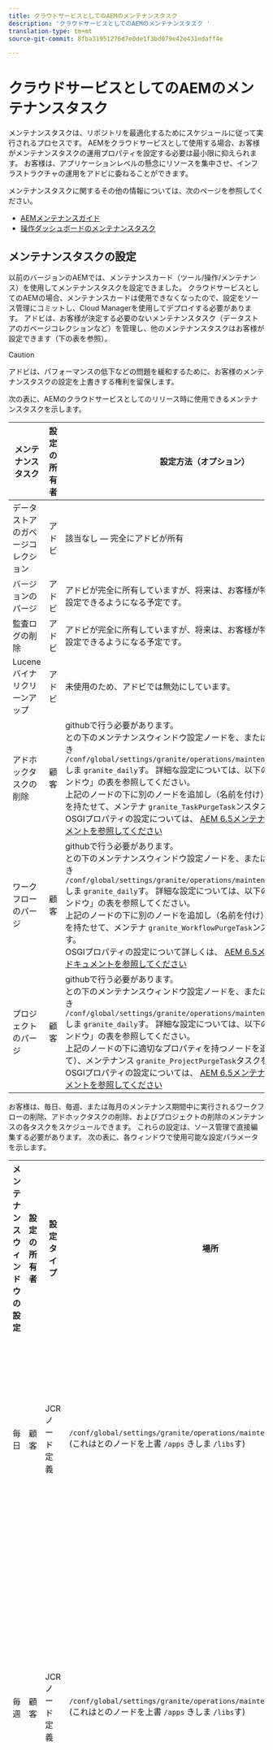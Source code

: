 ```yaml
---
title: クラウドサービスとしてのAEMのメンテナンスタスク
description: 'クラウドサービスとしてのAEMのメンテナンスタスク '
translation-type: tm+mt
source-git-commit: 8fba31951276d7e0de1f3bd079e42e431edaff4e

---
```



# クラウドサービスとしてのAEMのメンテナンスタスク

メンテナンスタスクは、リポジトリを最適化するためにスケジュールに従って実行されるプロセスです。 AEMをクラウドサービスとして使用する場合、お客様がメンテナンスタスクの運用プロパティを設定する必要は最小限に抑えられます。 お客様は、アプリケーションレベルの懸念にリソースを集中させ、インフラストラクチャの運用をアドビに委ねることができます。

メンテナンスタスクに関するその他の情報については、次のページを参照してください。

* [AEMメンテナンスガイド](https://helpx.adobe.com/experience-manager/kb/AEM6-Maintenance-Guide.html)
* [操作ダッシュボードのメンテナンスタスク](https://helpx.adobe.com/experience-manager/6-5/sites/administering/using/operations-dashboard.html#AutomatedMaintenanceTasks)

## メンテナンスタスクの設定

以前のバージョンのAEMでは、メンテナンスカード（ツール/操作/メンテナンス）を使用してメンテナンスタスクを設定できました。 クラウドサービスとしてのAEMの場合、メンテナンスカードは使用できなくなったので、設定をソース管理にコミットし、Cloud Managerを使用してデプロイする必要があります。 アドビは、お客様が決定する必要のないメンテナンスタスク（データストアのガベージコレクションなど）を管理し、他のメンテナンスタスクはお客様が設定できます（下の表を参照）。

>[!CAUTION]
>
>アドビは、パフォーマンスの低下などの問題を緩和するために、お客様のメンテナンスタスクの設定を上書きする権利を留保します。

次の表に、AEMのクラウドサービスとしてのリリース時に使用できるメンテナンスタスクを示します。

| メンテナンスタスク | 設定の所有者 | 設定方法（オプション） |
|---|---|---|
| データストアのガベージコレクション | アドビ | 該当なし — 完全にアドビが所有 |
| バージョンのパージ | アドビ | アドビが完全に所有していますが、将来は、お客様が特定のパラメーターを設定できるようになる予定です。 |
| 監査ログの削除 | アドビ | アドビが完全に所有していますが、将来は、お客様が特定のパラメーターを設定できるようになる予定です。 |
| Lucene バイナリクリーンアップ | アドビ | 未使用のため、アドビでは無効にしています。 |
| アドホックタスクの削除 | 顧客 | githubで行う必要があります。 <br> との下のメンテナンスウィンドウ設定ノードを、または `/libs` で上 `/apps` 書き `/conf/global/settings/granite/operations/maintenance/granite_weekly` しま `granite_daily`す。 詳細な設定については、以下の「メンテナンスウィンドウ」の表を参照してください。 <br> 上記のノードの下に別のノードを追加し（名前を付け）、適切なプロパティを持たせて、メンテナ `granite_TaskPurgeTask`ンスタスクを有効にします。 <br> OSGIプロパティの設定については、 [AEM 6.5メンテナンスタスクのドキュメントを参照してください](https://helpx.adobe.com/experience-manager/kb/AEM6-Maintenance-Guide.html) |
| ワークフローのパージ | 顧客 | githubで行う必要があります。 <br> との下のメンテナンスウィンドウ設定ノードを、または `/libs` で上 `/apps` 書き `/conf/global/settings/granite/operations/maintenance/granite_weekly` しま `granite_daily`す。 詳細な設定については、以下の「メンテナンスウィンドウ」の表を参照してください。 <br> 上記のノードの下に別のノードを追加し（名前を付け）、適切なプロパティを持たせて、メンテナ `granite_WorkflowPurgeTask`ンスタスクを有効にします。 <br> OSGIプロパティの設定について詳しくは、 [AEM 6.5メンテナンスタスクのドキュメントを参照してください](https://helpx.adobe.com/experience-manager/kb/AEM6-Maintenance-Guide.html) |
| プロジェクトのパージ | 顧客 | githubで行う必要があります。 <br> との下のメンテナンスウィンドウ設定ノードを、または `/libs` で上 `/apps` 書き `/conf/global/settings/granite/operations/maintenance/granite_weekly` しま `granite_daily`す。 詳細な設定については、以下の「メンテナンスウィンドウ」の表を参照してください。 <br> 上記のノードの下に適切なプロパティを持つノードを追加して（名前を付けて）、メンテナンス `granite_ProjectPurgeTask`タスクを有効にします。 <br> OSGIプロパティの設定については、 [AEM 6.5メンテナンスタスクのドキュメントを参照してください](https://helpx.adobe.com/experience-manager/kb/AEM6-Maintenance-Guide.html) |

お客様は、毎日、毎週、または毎月のメンテナンス期間中に実行されるワークフローの削除、アドホックタスクの削除、およびプロジェクトの削除のメンテナンスの各タスクをスケジュールできます。 これらの設定は、ソース管理で直接編集する必要があります。 次の表に、各ウィンドウで使用可能な設定パラメータを示します。

<table>
  <tr>
    <th>メンテナンスウィンドウの設定</th>
    <th>設定の所有者</th>
    <th>設定タイプ</th>
    <th>場所</th>
    <th>例</th>
    <th>パラメーター</th>
  </tr>
  <tr>
    <td>毎日</td>
    <td>顧客</td>
    <td>JCRノード定義</td>
    <td><code>/conf/global/settings/granite/operations/maintenance/granite_daily </code> (これはとのノードを上書 <code>/apps</code> きしま <code>/libs</code>す)</td>
    <td>以下のコードサンプル1を参照してください。</td>
   <td>
    <ul>
    <li><strong>windowSchedule</strong> = daily（この値は変更しないでください）</li>
    <li><strong>windowStartTime</strong> = HH:MM（24時間形式） 日別メンテナンスウィンドウに関連付けられたメンテナンスタスクの実行を開始するタイミングを定義します。</li>
    <li><strong>windowEndTime</strong> = HH:MM（24時間形式） 日別メンテナンスウィンドウに関連付けられたメンテナンスタスクがまだ完了していない場合に、そのタスクの実行を停止するタイミングを定義します。</li>
    </ul> </td> 
  </tr>
  <tr>
    <td>毎週</td>
    <td>顧客</td>
    <td>JCRノード定義</td>
    <td><code>/conf/global/settings/granite/operations/maintenance/granite_weekly</code> (これはとのノードを上書 <code>/apps</code> きしま <code>/libs</code>す)</td>
    <td>以下のコードサンプル2を参照してください。</td>
     <td>
    <ul>
    <li><strong>windowSchedule</strong> = weekly（この値は変更しないでください）</li>
    <li><strong>windowStartTime</strong> = HH:MM（24時間形式） 週別メンテナンスウィンドウに関連付けられたメンテナンスタスクの実行を開始するタイミングを定義します。</li>
    <li><strong>windowEndTime</strong> = HH:MM（24時間形式） 週別メンテナンスウィンドウに関連付けられたメンテナンスタスクがまだ完了していない場合に、そのタスクの実行を停止するタイミングを定義します。</li>
    <li><strong>windowScheduleWeekdays = 1 ～ 7の2つの値の配列。 例：[5,5].</strong> 配列の最初の値はジョブがスケジュールされた開始日で、2番目の値はジョブが停止される終了日です。 開始と終了の正確な時刻は、それぞれwindowStartTimeとwindowEndTimeによって制御されます。</li>
    </ul> </td> 
  </tr>
  <tr>
    <td>毎月</td>
    <td>顧客</td>
    <td>JCRノード定義</td>
    <td><code>/conf/global/settings/granite/operations/maintenance/granite_monthly</code> (これはとのノードを上書 <code>/apps</code> きしま <code>/libs</code>す)</td>
    <td>以下のコードサンプル3を参照してください。</td>
     <td>
    <ul>
    <li><strong>windowSchedule</strong> = daily（この値は変更しないでください）</li>
    <li><strong>windowStartTime</strong> = HH:MM（24時間形式） 月別メンテナンスウィンドウに関連付けられたメンテナンスタスクの実行を開始するタイミングを定義します。</li>
    <li><strong>windowEndTime</strong> = HH:MM（24時間形式） 月別メンテナンスウィンドウに関連付けられたメンテナンスタスクがまだ完了していない場合に、そのタスクの実行を停止するタイミングを定義します。</li>
    <li><strong>windowScheduleWeekdays = 1 ～ 7の2つの値の配列。 例：[5,5].</strong> 配列の最初の値はジョブがスケジュールされた開始日で、2番目の値はジョブが停止される終了日です。 開始と終了の正確な時刻は、それぞれwindowStartTimeとwindowEndTimeによって制御されます。</li>
    <li><strong>windowFirstLastStartDay - 0/1</strong> 0で月の最初の週にスケジュールを設定し、1で月の最後の週にスケジュールを設定します。 値がないと、毎月windowScheduleWeekdaysの規定に従って、ジョブが毎日効果的にスケジュールされます。</li>
    </ul> </td> 
  </tr>
</table>

コード例1

```xml
<?xml version="1.0" encoding="UTF-8"?>
<jcr:root xmlns:sling="http://sling.apache.org/jcr/sling/1.0" 
  xmlns:jcr="http://www.jcp.org/jcr/1.0" 
  jcr:primaryType="sling:Folder"
  sling:configCollectionInherit="true"
  sling:configPropertyInherit="true"
  windowSchedule="daily"
  windowStartTime="03:00"
  windowEndTime="05:00"
 />
```

コード例2

```xml
<?xml version="1.0" encoding="UTF-8"?>
<jcr:root xmlns:sling="http://sling.apache.org/jcr/sling/1.0" 
   xmlns:jcr="http://www.jcp.org/jcr/1.0"
   jcr:primaryType="sling:Folder"
   sling:configCollectionInherit="true"
   sling:configPropertyInherit="true"
   windowEndTime="15:30"
   windowSchedule="weekly"
   windowScheduleWeekdays="[5,5]"
   windowStartTime="14:30"/>
```

コード例3

```xml
<?xml version="1.0" encoding="UTF-8"?>
<jcr:root xmlns:sling="http://sling.apache.org/jcr/sling/1.0" 
   xmlns:jcr="http://www.jcp.org/jcr/1.0"
   jcr:primaryType="sling:Folder"
   sling:configCollectionInherit="true"
   sling:configPropertyInherit="true"
   windowEndTime="15:30"
   windowSchedule="monthly"
   windowFirstLastStartDay=0
   windowScheduleWeekdays="[5,5]"
   windowStartTime="14:30"/>
```
